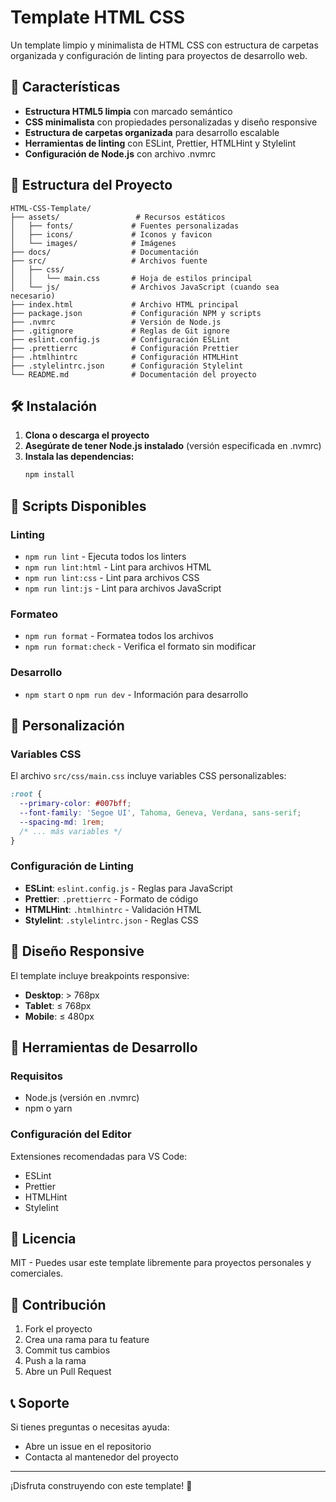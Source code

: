 # Template HTML CSS

Un template limpio y minimalista de HTML CSS con estructura de carpetas organizada y configuración de linting para proyectos de desarrollo web.

## 🚀 Características

- **Estructura HTML5 limpia** con marcado semántico
- **CSS minimalista** con propiedades personalizadas y diseño responsive
- **Estructura de carpetas organizada** para desarrollo escalable
- **Herramientas de linting** con ESLint, Prettier, HTMLHint y Stylelint
- **Configuración de Node.js** con archivo .nvmrc

## 📁 Estructura del Proyecto

```
HTML-CSS-Template/
├── assets/                 # Recursos estáticos
│   ├── fonts/             # Fuentes personalizadas
│   ├── icons/             # Iconos y favicon
│   └── images/            # Imágenes
├── docs/                  # Documentación
├── src/                   # Archivos fuente
│   ├── css/
│   │   └── main.css       # Hoja de estilos principal
│   └── js/                # Archivos JavaScript (cuando sea necesario)
├── index.html             # Archivo HTML principal
├── package.json           # Configuración NPM y scripts
├── .nvmrc                 # Versión de Node.js
├── .gitignore             # Reglas de Git ignore
├── eslint.config.js       # Configuración ESLint
├── .prettierrc            # Configuración Prettier
├── .htmlhintrc            # Configuración HTMLHint
├── .stylelintrc.json      # Configuración Stylelint
└── README.md              # Documentación del proyecto
```

## 🛠️ Instalación

1. **Clona o descarga el proyecto**
2. **Asegúrate de tener Node.js instalado** (versión especificada en .nvmrc)
3. **Instala las dependencias:**
   ```bash
   npm install
   ```

## 📝 Scripts Disponibles

### Linting

- `npm run lint` - Ejecuta todos los linters
- `npm run lint:html` - Lint para archivos HTML
- `npm run lint:css` - Lint para archivos CSS
- `npm run lint:js` - Lint para archivos JavaScript

### Formateo

- `npm run format` - Formatea todos los archivos
- `npm run format:check` - Verifica el formato sin modificar

### Desarrollo

- `npm start` o `npm run dev` - Información para desarrollo

## 🎨 Personalización

### Variables CSS

El archivo `src/css/main.css` incluye variables CSS personalizables:

```css
:root {
  --primary-color: #007bff;
  --font-family: 'Segoe UI', Tahoma, Geneva, Verdana, sans-serif;
  --spacing-md: 1rem;
  /* ... más variables */
}
```

### Configuración de Linting

- **ESLint**: `eslint.config.js` - Reglas para JavaScript
- **Prettier**: `.prettierrc` - Formato de código
- **HTMLHint**: `.htmlhintrc` - Validación HTML
- **Stylelint**: `.stylelintrc.json` - Reglas CSS

## 📱 Diseño Responsive

El template incluye breakpoints responsive:

- **Desktop**: > 768px
- **Tablet**: ≤ 768px
- **Mobile**: ≤ 480px

## 🔧 Herramientas de Desarrollo

### Requisitos

- Node.js (versión en .nvmrc)
- npm o yarn

### Configuración del Editor

Extensiones recomendadas para VS Code:

- ESLint
- Prettier
- HTMLHint
- Stylelint

## 📄 Licencia

MIT - Puedes usar este template libremente para proyectos personales y comerciales.

## 🤝 Contribución

1. Fork el proyecto
2. Crea una rama para tu feature
3. Commit tus cambios
4. Push a la rama
5. Abre un Pull Request

## 📞 Soporte

Si tienes preguntas o necesitas ayuda:

- Abre un issue en el repositorio
- Contacta al mantenedor del proyecto

---

¡Disfruta construyendo con este template! 🎉
